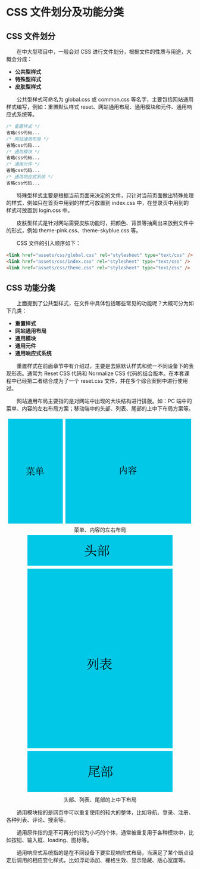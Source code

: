 # CSS 文件划分及功能分类

## CSS 文件划分

&emsp;&emsp;在中大型项目中，一般会对 CSS 进行文件划分，根据文件的性质与用途，大概会分成：

- **公共型样式**
- **特殊型样式**
- **皮肤型样式**

&emsp;&emsp;公共型样式可命名为 global.css 或 common.css 等名字，主要包括网站通用样式编写，例如：重置默认样式 reset、网站通用布局、通用模块和元件、通用响应式系统等。

```css
/* 重置样式 */
省略css代码...
/* 网站通用布局 */
省略css代码...
/* 通用模块 */
省略css代码...
/* 通用元件 */
省略css代码...
/* 通用响应式系统 */
省略css代码...
```

&emsp;&emsp;特殊型样式主要是根据当前页面来决定的文件，只针对当前页面做出特殊处理的样式，例如只在首页中用到的样式可放置到 index.css 中，在登录页中用到的样式可放置到 login.css 中。

&emsp;&emsp;皮肤型样式是针对网站需要皮肤功能时，把颜色、背景等抽离出来放到文件中的形式，例如 theme-pink.css、theme-skyblue.css 等。

&emsp;&emsp;CSS 文件的引入顺序如下：

```html
<link href="assets/css/global.css" rel="stylesheet" type="text/css" />
<link href="assets/css/index.css" rel="stylesheet" type="text/css" />
<link href="assets/css/theme.css" rel="stylesheet" type="text/css" />
```

## CSS 功能分类

&emsp;&emsp;上面提到了公共型样式，在文件中具体包括哪些常见的功能呢？大概可分为如下几类：

- **重置样式**
- **网站通用布局**
- **通用模块**
- **通用元件**
- **通用响应式系统**

&emsp;&emsp;重置样式在前面章节中有介绍过，主要是去除默认样式和统一不同设备下的表现形态。通常为 Reset CSS 代码和 Normalize CSS 代码的结合版本。在本套课程中已经把二者结合成为了一个 reset.css 文件，并在多个综合案例中进行使用过。

&emsp;&emsp;网站通用布局主要指的是对网站中出现的大块结构进行排版。如：PC 端中的菜单、内容的左右布局方案；移动端中的头部、列表、尾部的上中下布局方案等。

<div align=center>
	<img src="./img/8_2_1.jpg" />
    <div>菜单、内容的左右布局</div>
</div>

<div align=center>
	<img src="./img/8_2_2.jpg" />
    <div>头部、列表、尾部的上中下布局</div>
</div>

&emsp;&emsp;通用模块指的是网页中可以重复使用的较大的整体，比如导航、登录、注册、各种列表、评论、搜索等。

&emsp;&emsp;通用原件指的是不可再分的较为小巧的个体，通常被重复用于各种模块中，比如按钮、输入框、loading、图标等。

&emsp;&emsp;通用响应式系统指的是在不同设备下要实现响应式布局，当满足了某个断点设定后调用的相应变化样式，比如浮动添加、栅格生效、显示隐藏、版心宽度等。
